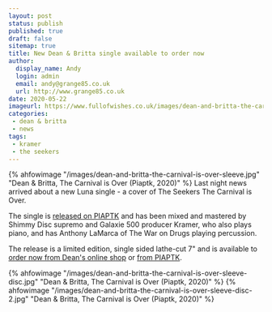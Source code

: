 ```yaml
---
layout: post
status: publish
published: true
draft: false
sitemap: true
title: New Dean & Britta single available to order now
author: 
  display_name: Andy
  login: admin
  email: andy@grange85.co.uk
  url: http://www.grange85.co.uk
date: 2020-05-22
imageurl: https://www.fullofwishes.co.uk/images/dean-and-britta-the-carnival-is-over-sleeve.jpg
categories:
 - dean & britta
 - news
tags:
 - kramer
 - the seekers
---
```

{% ahfowimage "/images/dean-and-britta-the-carnival-is-over-sleeve.jpg" "Dean & Britta, The Carnival is Over (Piaptk, 2020)" %}
Last night news arrived about a new Luna single - a cover of The Seekers The Carnival is Over.

The single is [released on PIAPTK](http://piaptk.com/products/669406-dean-and-britta-the-carnival-is-over-7) and has been mixed and mastered by Shimmy Disc supremo and Galaxie 500 producer Kramer, who also plays piano, and has Anthony LaMarca of The War on Drugs playing percussion.

The release is a limited edition, single sided lathe-cut 7" and is available to [order now from Dean's online shop](https://deanwareham.com/product/567894) or [from PIAPTK](http://piaptk.com/products/669406-dean-and-britta-the-carnival-is-over-7).

{% ahfowimage "/images/dean-and-britta-the-carnival-is-over-sleeve-disc.jpg" "Dean & Britta, The Carnival is Over (Piaptk, 2020)" %}
{% ahfowimage "/images/dean-and-britta-the-carnival-is-over-sleeve-disc-2.jpg" "Dean & Britta, The Carnival is Over (Piaptk, 2020)" %}

